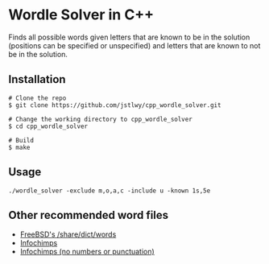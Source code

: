# Wordle Solver in C++

Finds all possible words given letters that are known to be in the solution
(positions can be specified or unspecified)
and letters that are known to not be in the solution.

## Installation

```
# Clone the repo
$ git clone https://github.com/jstlwy/cpp_wordle_solver.git

# Change the working directory to cpp_wordle_solver
$ cd cpp_wordle_solver

# Build
$ make
```

## Usage

```
./wordle_solver -exclude m,o,a,c -include u -known 1s,5e
```

## Other recommended word files

- [FreeBSD's /share/dict/words](https://svnweb.freebsd.org/csrg/share/dict/words?revision=61569&view=markup)
- [Infochimps](https://github.com/dwyl/english-words/blob/master/words.txt)
- [Infochimps (no numbers or punctuation)](https://github.com/dwyl/english-words/blob/master/words_alpha.txt)

